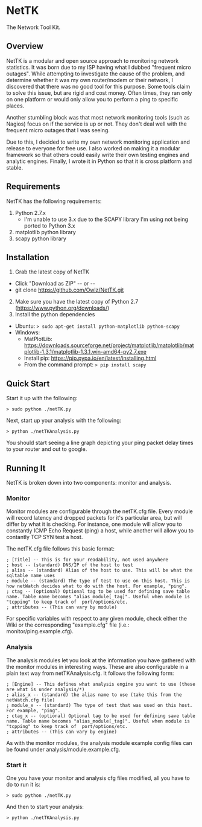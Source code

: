 NetTK
=====

The Network Tool Kit.

## Overview
NetTK is a modular and open source approach to monitoring network statistics. It was born due to my ISP having what I dubbed "frequent micro outages". While attempting to investigate the cause of the problem, and determine whether it was my own router/modem or their network, I discovered that there was no good tool for this purpose. Some tools claim to solve this issue, but are rigid and cost money. Often times, they ran only on one platform or would only allow you to perform a ping to specific places.

Another stumbling block was that most network monitoring tools (such as Nagios) focus on if the service is up or not. They don't deal well with the frequent micro outages that I was seeing.

Due to this, I decided to write my own network monitoring application and release to everyone for free use. I also worked on making it a modular framework so that others could easily write their own testing engines and analytic engines. Finally, I wrote it in Python so that it is cross platform and stable.

## Requirements
NetTK has the following requirements:

1. Python 2.7.x
   * I'm unable to use 3.x due to the SCAPY library I'm using not being ported to Python 3.x
2. matplotlib python library
3. scapy python library

## Installation

1. Grab the latest copy of NetTK
  * Click "Download as ZIP" -- or --
  * git clone https://github.com/Owlz/NetTK.git
2. Make sure you have the latest copy of Python 2.7 (https://www.python.org/downloads/)
3. Install the python dependencies
  * Ubuntu: ```> sudo apt-get install python-matplotlib python-scapy```
  * Windows:
    * MatPlotLib: https://downloads.sourceforge.net/project/matplotlib/matplotlib/matplotlib-1.3.1/matplotlib-1.3.1.win-amd64-py2.7.exe
    * Install pip: https://pip.pypa.io/en/latest/installing.html
    * From the command prompt: ``` > pip install scapy ```

## Quick Start

Start it up with the following:

```shell
> sudo python ./netTK.py
```

Next, start up your analysis with the following:

```shell
> python ./netTKAnalysis.py
```

You should start seeing a line graph depicting your ping packet delay times to your router and out to google.

## Running It
NetTK is broken down into two components: monitor and analysis.

### Monitor

Monitor modules are configurable through the netTK.cfg file. Every module will record latency and dropped packets for it's particular area, but will differ by what it is checking. For instance, one module will allow you to constantly ICMP Echo Request (ping) a host, while another will allow you to contantly TCP SYN test a host.

The netTK.cfg file follows this basic format:

```
; [Title] -- This is for your readability, not used anywhere
; host -- (standard) DNS/IP of the host to test
; alias -- (standard) Alias of the host to use. This will be what the sqltable name uses
; module -- (standard) The type of test to use on this host. This is how netWatch decides what to do with the host. For example, "ping".
; ctag -- (optional) Optional tag to be used for defining save table name. Table name becomes "alias_module[_tag]". Useful when module is "tcpping" to keep track of  port/options/etc.
; attributes -- (This can vary by module)
```

For specific variables with respect to any given module, check either the Wiki or the corresponding "example.cfg" file (i.e.: monitor/ping.example.cfg).

### Analysis

The analysis modules let you look at the information you have gathered with the monitor modules in interesting ways. These are also configurable in a plain text way from netTKAnalysis.cfg. It follows the following form:

```
; [Engine] -- This defines what analysis engine you want to use (these are what is under analysis/*)
; alias_x -- (standard) the alias name to use (take this from the netWatch.cfg file)
; module_x -- (standard) The type of test that was used on this host. For example, "ping".
; ctag_x -- (optional) Optional tag to be used for defining save table name. Table name becomes "alias_module[_tag]". Useful when module is "tcpping" to keep track of  port/options/etc.
; attributes -- (This can vary by engine)
```

As with the monitor modules, the analysis module example config files can be found under analysis/module.example.cfg.

### Start it

One you have your monitor and analysis cfg files modified, all you have to do to run it is:

```shell
> sudo python ./netTK.py
```

And then to start your analysis:

```shell
> python ./netTKAnalysis.py
```
